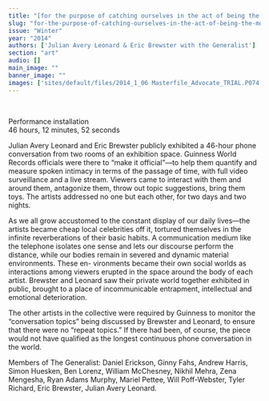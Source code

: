 ```yaml
---
title: "[for the purpose of catching ourselves in the act of being the most]"
slug: "for-the-purpose-of-catching-ourselves-in-the-act-of-being-the-most"
issue: "Winter"
year: "2014"
authors: ['Julian Avery Leonard & Eric Brewster with the Generalist']
section: "art"
audio: []
main_image: ""
banner_image: ""
images: ['sites/default/files/2014_1_06 Masterfile_Advocate_TRIAL.P074 copy.jpg']
---
```

 

Performance installation  
 46 hours, 12 minutes, 52 seconds 

 Julian Avery Leonard and Eric Brewster publicly exhibited a 46-hour phone conversation from two rooms of an exhibition space. Guinness World Records officials were there to “make it official”—to help them quantify and measure spoken intimacy in terms of the passage of time, with full video surveillance and a live stream. Viewers came to interact with them and around them, antagonize them, throw out topic suggestions, bring them toys. The artists addressed no one but each other, for two days and two nights. 

 As we all grow accustomed to the constant display of our daily lives—the artists became cheap local celebrities off it, tortured themselves in the infinite reverberations of their basic habits. A communication medium like the telephone isolates one sense and lets our discourse perform the distance, while our bodies remain in severed and dynamic material environments. These en- vironments became their own social worlds as interactions among viewers erupted in the space around the body of each artist. Brewster and Leonard saw their private world together exhibited in public, brought to a place of incommunicable entrapment, intellectual and emotional deterioration. 

 The other artists in the collective were required by Guinness to monitor the “conversation topics” being discussed by Brewster and Leonard, to ensure that there were no “repeat topics.” If there had been, of course, the piece would not have qualified as the longest continuous phone conversation in the world. 

 Members of The Generalist: Daniel Erickson, Ginny Fahs, Andrew Harris, Simon Huesken, Ben Lorenz, William McChesney, Nikhil Mehra, Zena Mengesha, Ryan Adams Murphy, Mariel Pettee, Will Poff-Webster, Tyler Richard, Eric Brewster, Julian Avery Leonard.   
  
  


